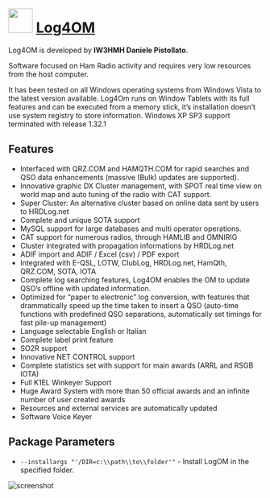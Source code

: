 ﻿# <img src="https://cdn.jsdelivr.net/gh/chtof/chocolatey-packages/automatic/log4om/log4om.png" width="48" height="48"/> [Log4OM](https://chocolatey.org/packages/log4om.install)

Log4OM is developed by **IW3HMH Daniele Pistollato**. 

Software focused on Ham Radio activity and requires very low resources from the host computer.

It has been tested on all Windows operating systems from Windows Vista to the latest version  available. Log4Om runs on Window Tablets with its full features and can be executed from a memory stick, it’s installation doesn’t use system registry to store information. Windows XP SP3 support terminated with release 1.32.1

## Features

- Interfaced with QRZ.COM and HAMQTH.COM for rapid searches and QSO data enhancements (massive (Bulk) updates are supported).
- Innovative graphic DX Cluster management, with SPOT real time view on world map and auto tuning of the radio with CAT support.
- Super Cluster: An alternative cluster based on online data sent by users to HRDLog.net
- Complete and unique SOTA support
- MySQL support for large databases and multi operator operations.
- CAT support for numerous radios, through HAMLIB and OMNIRIG
- Cluster integrated with propagation informations by HRDLog.net
- ADIF import and ADIF / Excel (csv) / PDF export
- Integrated with E-QSL, LOTW, ClubLog, HRDLog.net, HamQth, QRZ.COM, SOTA, IOTA
- Complete log searching features, Log4OM enables the OM to update QSO’s  offline with updated information.
- Optimized for “paper to electronic” log conversion, with features that drammatically speed up the time taken to insert a QSO (auto-time functions with predefined QSO separations, automatically set timings for fast pile-up management)
- Language selectable English or Italian
- Complete label print feature
- SO2R support
- Innovative NET CONTROL support
- Complete statistics set with support for main awards (ARRL and RSGB IOTA)
- Full K1EL Winkeyer Support
- Huge Award System with more than 50 official awards and an infinite number of user created awards
- Resources and external services are automatically updated
- Software Voice Keyer

## Package Parameters

- `--installargs "'/DIR=c:\\path\\to\\folder'"` - Install LogOM in the specified folder.

![screenshot](https://cdn.jsdelivr.net/gh/chtof/chocolatey-packages/automatic/log4om.install/screenshot.png)
